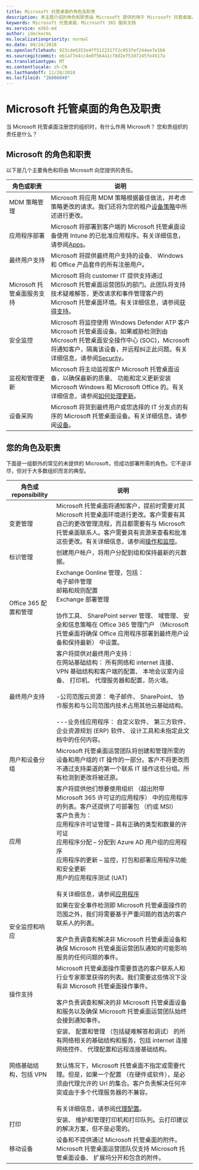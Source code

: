 ```yaml
---
title: Microsoft 托管桌面的角色及职责
description: 本主题介绍的角色和职责由 Microsoft 提供的用于 Microsoft 托管桌面。
keywords: Microsoft 托管桌面，Microsoft 365 服务文档
ms.service: m365-md
author: jdeckerms
ms.localizationpriority: normal
ms.date: 09/24/2018
ms.openlocfilehash: 923cde6353e4ff5122317f2c053fef244ee7e1b6
ms.sourcegitcommit: eb1a77e4cc4e8f564a1c78d2ef53d7245fe4517a
ms.translationtype: MT
ms.contentlocale: zh-CN
ms.lasthandoff: 11/28/2018
ms.locfileid: "26866040"
---
```

# <a name="microsoft-managed-desktop-roles-and-responsibilities"></a>Microsoft 托管桌面的角色及职责


<!--This topic is the target for a "Learn more" link in the Admin Portal (aka.ms/admin-access); do not delete.-->
<!-- from Roles and responsibilities -->

当 Microsoft 托管桌面注册您的组织时，有什么作用 Microsoft？ 您和贵组织的责任是什么？

## <a name="microsofts-roles-and-responsibilities"></a>Microsoft 的角色和职责

以下是几个主要角色和将由 Microsoft 向您提供的责任。

角色或职责 | 说明
--- | ---
MDM 策略管理 | Microsoft 将应用 MDM 策略根据最佳做法，并考虑策略更改的请求。我们还将为您的租户[设备策略](../service-description/device-policies.md)中所述进行更改。
应用程序部署 | Microsoft 将部署到客户端的 Microsoft 托管桌面设备使用 Intune 的已批准应用程序。有关详细信息，请参阅[Apps](../get-ready/apps.md)。 
最终用户支持 | Microsoft 将提供最终用户支持的设备、 Windows 和 Office 产品套件的所有注册用户。 
Microsoft 托管桌面服务支持 | Microsoft 将向 customer IT 提供支持通过 Microsoft 托管桌面运营团队的部门。此团队将支持技术疑难解答，更改请求和事件管理客户的 Microsoft 托管桌面环境。有关详细信息，请参阅[获得支持](../service-description/support.md)。
安全监控 | Microsoft 将监控使用 Windows Defender ATP 客户 Microsoft 托管桌面设备。如果威胁检测到由 Microsoft 托管桌面安全操作中心 (SOC)，Microsoft 将通知客户，隔离该设备，并远程纠正此问题。有关详细信息，请参阅[Security](../service-description/security.md)。
监视和管理更新 | Microsoft 将主动监视客户 Microsoft 托管桌面设备，以确保最新的质量、 功能和定义更新安装 Microsoft Windows 和 Microsoft Office 的。有关详细信息，请参阅[如何处理更新](../service-description/updates.md)。
设备采购 | Microsoft 将货到最终用户或您选择的 IT 分发点的有序的 Microsoft 托管桌面设备。有关详细信息，请参阅[设备](../get-started/devices.md)。

## <a name="your-roles-and-responsibilities"></a>您的角色及职责

下面是一组额外的常见的未提供的 Microsoft，但成功部署所需的角色。它不是详尽，但对于大多数组织而言的典型。 

角色或 reponsibility | 说明
--- | ---
变更管理 | Microsoft 托管桌面将通知客户，提前时需要对其 Microsoft 托管桌面环境进行更改。客户需要有其自己的更改管理流程，而且都需要有与 Microsoft 托管桌面联系人。客户需要具有资源来查看和批准这些更改。有关详细信息，请参阅[操作和监控](../service-description/operations-and-monitoring.md)。  
标识管理 | 创建用户帐户，将用户分配到组和保持最新的元数据。 
Office 365 配置和管理 | Exchange Oonline 管理，包括：<br>电子邮件管理<br>邮箱和规则配置<br>Exchange 部署管理<br><br>协作工具、 SharePoint server 管理、 域管理、 安全和信息策略在 Office 365 管理门户 （Microsoft 托管桌面将确保 Office 应用程序部署到最终用户设备和保持最新） 中设置。 
最终用户支持 | 客户将提供对最终用户支持： <br>在网站基础结构： 所有网络和 internet 连接、 VPN 基础结构和客户端的配置、 本地会议室内设备、 打印机、 代理服务器和配置，防火墙。<br><br>-公司范围云资源： 电子邮件、 SharePoint、 协作服务和与公司范围内技术占用其他云基础结构。<br><br>---业务线应用程序： 自定义软件、 第三方软件、 企业资源规划 (ERP) 软件、 设计工具和未指定此文档中的任何内容。
用户和设备分组 | Microsoft 托管桌面运营团队将创建和管理所需的设备和用户组的 IT 操作的一部分。客户不将更改而不通过支持渠道的第一个联系 IT 操作这些分组。所有检测到更改将被还原。
应用 | 客户将提供他们想要使用组织 （超出附带 Microsoft 365 许可证的应用程序） 中的应用程序的列表。客户还提供了可部署包 （约或 MSI）<br>客户负责为：<br>应用程序许可证管理 – 具有正确的类型和数量的许可证<br>应用程序分配 – 分配到 Azure AD 用户组的应用程序<br>应用程序的更新 – 监控，打包和部署应用程序功能和安全更新<br>用户的应用程序测试 (UAT)<br><br>有关详细信息，请参阅[应用程序](../get-ready/apps.md)
安全监控和响应 | 如果在安全事件检测即 Microsoft 托管桌面操作的范围之外，我们将需要基于严重问题的首选的客户联系人的列表。<br><br>客户负责调查和解决非 Microsoft 托管桌面设备和确保 Microsoft 托管桌面运营团队通知的可能影响服务的任何问题的事件。
操作支持 | Microsoft 托管桌面操作需要首选的客户联系人和行业专家那里获得的列表。我们需要这些情况下没有非 Microsoft 托管桌面操作事件。 <br><br>客户负责调查和解决的非 Microsoft 托管桌面设备和服务以及确保 Microsoft 托管桌面运营团队始终会接到通知事件。
网络基础结构，包括 VPN | 安装、 配置和管理 （包括疑难解答和调试） 的所有网络相关的基础结构和服务，包括 internet 连接网络控件、 代理配置和远程连接基础结构。<br><br>默认情况下，Microsoft 托管桌面不指定或需要代理。但是，如果一个配置 （在硬件或软件），是必须由代理允许的 Url 的集合。客户负责解决任何冲突或由于多个代理服务器的不兼容。<br><br>有关详细信息，请参阅[代理配置](../get-ready/network.md)。
打印 | 安装、 维护和管理打印机和打印队列。云打印建议的解决方案，但不是必需的。 
移动设备 | 设备和不提供通过 Microsoft 托管桌面的附件。Microsoft 托管桌面运营团队仅支持 Microsoft 托管桌面设备、 扩展坞分开和包含的附件。




